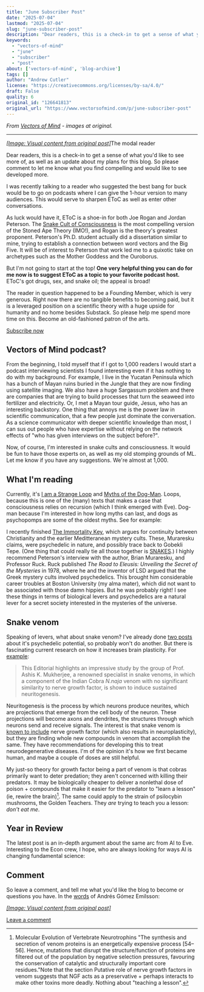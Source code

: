 ```yaml
---
title: "June Subscriber Post"
date: "2025-07-04"
lastmod: "2025-07-04"
slug: "june-subscriber-post"
description: "Dear readers, this is a check-in to get a sense of what you\u2019d like to see more of, as well as an update about my plans for this blog. So please comment to let me know what you find compelling and woul..."
keywords:
  - "vectors-of-mind"
  - "june"
  - "subscriber"
  - "post"
about: ['vectors-of-mind', 'blog-archive']
tags: []
author: "Andrew Cutler"
license: "https://creativecommons.org/licenses/by-sa/4.0/"
draft: False
quality: 6
original_id: "126641813"
original_url: "https://www.vectorsofmind.com/p/june-subscriber-post"
---
```

*From [Vectors of Mind](https://www.vectorsofmind.com/p/june-subscriber-post) - images at original.*

---

[*[Image: Visual content from original post]*](https://substackcdn.com/image/fetch/$s_!tbYt!,f_auto,q_auto:good,fl_progressive:steep/https%3A%2F%2Fsubstack-post-media.s3.amazonaws.com%2Fpublic%2Fimages%2F82c9ee93-e329-4a45-89ab-59fabe30ebab_1024x1024.png)The modal reader

Dear readers, this is a check-in to get a sense of what you'd like to see more of, as well as an update about my plans for this blog. So please comment to let me know what you find compelling and would like to see developed more. 

I was recently talking to a reader who suggested the best bang for buck would be to go on podcasts where I can give the 1-hour version to many audiences. This would serve to sharpen EToC as well as enter other conversations.

As luck would have it, EToC is a shoe-in for both Joe Rogan and Jordan Peterson. The [Snake Cult of Consciousness](https://vectors.substack.com/p/the-snake-cult-of-consciousness) is the most compelling version of the Stoned Ape Theory (IMO!), and Rogan is the theory's greatest proponent. Peterson's Ph.D. student actually did a dissertation similar to mine, trying to establish a connection between word vectors and the Big Five. It will be of interest to Peterson that work led me to a quixotic take on archetypes such as the Mother Goddess and the Ouroborus.

But I'm not going to start at the top! **One very helpful thing you can do for me now is to suggest EToC as a topic to your favorite podcast host.** EToC's got drugs, sex, and snake oil; the appeal is broad!

The reader in question happened to be a Founding Member, which is very generous. Right now there are no tangible benefits to becoming paid, but it is a leveraged position on a scientific theory with a huge upside for humanity and no home besides Substack. So please help me spend more time on this. Become an old-fashioned patron of the arts.

[Subscribe now](https://www.vectorsofmind.com/subscribe?)

## Vectors of Mind podcast?


From the beginning, I told myself that if I got to 1,000 readers I would start a podcast interviewing scientists I found interesting even if it has nothing to do with my background. For example, I live in the Yucatan Peninsula which has a bunch of Mayan ruins buried in the Jungle that they are now finding using satellite imaging. We also have a huge Sargassum problem and there are companies that are trying to build processes that turn the seaweed into fertilizer and electricity. Or, I met a Mayan tour guide, Jesus, who has an interesting backstory. One thing that annoys me is the power law in scientific communication, that a few people just dominate the conversation. As a science communicator with deeper scientific knowledge than most, I can sus out people who have expertise without relying on the network effects of "who has given interviews on the subject before?".

Now, of course, I'm interested in snake cults and consciousness. It would be fun to have those experts on, as well as my old stomping grounds of ML. Let me know if you have any suggestions. We're almost at 1,000.

## What I'm reading


Currently, it's [I am a Strange Loop](https://www.goodreads.com/book/show/123471.I_Am_a_Strange_Loop?from_search=true&from_srp=true&qid=EhUV3tHnLW&rank=1) and [Myths of the Dog-Man](https://www.goodreads.com/book/show/1339239.Myths_of_the_Dog_Man). Loops, because this is one of the (many) texts that makes a case that consciousness relies on recursion (which I think emerged with Eve). Dog-man because I'm interested in how long myths can last, and dogs as psychopomps are some of the oldest myths. See for example:

I recently finished [The Immortality Key](https://www.goodreads.com/en/book/show/51174256), which argues for continuity between Christianity and the earlier Meditteranean mystery cults. These, Muraresku claims, were psychedelic in nature, and possibly trace back to Gobekli Tepe. (One thing that could really tie all those together is [SNAKES](https://vectors.substack.com/i/95941288/the-genesis-of-religion).) I highly recommend Peterson's interview with the author, Brian Muraresku, and Professor Ruck. Ruck published _The Road to Eleusis: Unveiling the Secret of the Mysteries_ in 1978, where he and the inventor of LSD argued that the Greek mystery cults involved psychedelics. This brought him considerable career troubles at Boston University (my alma mater), which did not want to be associated with those damn hippies. But he was probably right! I see these things in terms of biological levers and psychedelics are a natural lever for a secret society interested in the mysteries of the universe.

## Snake venom


Speaking of levers, what about snake venom? I've already done [two posts](https://vectors.substack.com/p/comments-on-snake-venom) about it's psychedelic potential, so probably won't do another. But there is fascinating current research on how it increases brain plasticity. For [example](https://onlinelibrary.wiley.com/doi/full/10.1111/jnc.15196):

> This Editorial highlights an impressive study by the group of Prof. Ashis K. Mukherjee, a renowned specialist in snake venoms, in which a component of the Indian Cobra _N.naja_ venom with no significant similarity to nerve growth factor, is shown to induce sustained neuritogenesis.

Neuritogenesis is the process by which neurons produce neurites, which are projections that emerge from the cell body of the neuron. These projections will become axons and dendrites, the structures through which neurons send and receive signals. The interest is that snake venom is [known to include](https://www.sciencedirect.com/science/article/abs/pii/S0041010111002236) nerve growth factor (which also results in neuroplasticity), but they are finding whole new compounds in venom that accomplish the same. They have recommendations for developing this to treat neurodegenerative diseases. I'm of the opinion it's how we first became human, and maybe a couple of doses are still helpful.

My just-so theory for growth factor being a part of venom is that cobras primarily want to deter predation; they aren't concerned with killing their predators. It may be biologically cheaper to deliver a nonlethal dose of poison + compounds that make it easier for the predator to "learn a lesson" (ie, rewire the brain)[^1]. The same could apply to the strain of psilocybin mushrooms, the Golden Teachers. They _are_ trying to teach you a lesson: _don't eat me_.

## Year in Review


The latest post is an in-depth argument about the same arc from AI to Eve. Interesting to the Econ crew, I hope, who are always looking for ways AI is changing fundamental science:

## Comment


So leave a comment, and tell me what you'd like the blog to become or questions you have. In the [words](https://twitter.com/algekalipso/status/1663709118752858113) of Andrés Gómez Emilsson: 

[*[Image: Visual content from original post]*](https://substackcdn.com/image/fetch/$s_!M0Az!,f_auto,q_auto:good,fl_progressive:steep/https%3A%2F%2Fsubstack-post-media.s3.amazonaws.com%2Fpublic%2Fimages%2F2516366d-bf18-4c2f-b939-11c33b36b0e8_1182x486.png)

[Leave a comment](https://www.vectorsofmind.com/p/june-subscriber-post/comments)

[^1]: Molecular Evolution of Vertebrate Neurotrophins "The synthesis and secretion of venom proteins is an energetically expensive process [54–56]. Hence, mutations that disrupt the structure/function of proteins are filtered out of the population by negative selection pressures, favouring the conservation of catalytic and structurally important core residues."Note that the section Putative role of nerve growth factors in venom suggests that NGF acts as a preservative + perhaps interacts to make other toxins more deadly. Nothing about "teaching a lesson".
